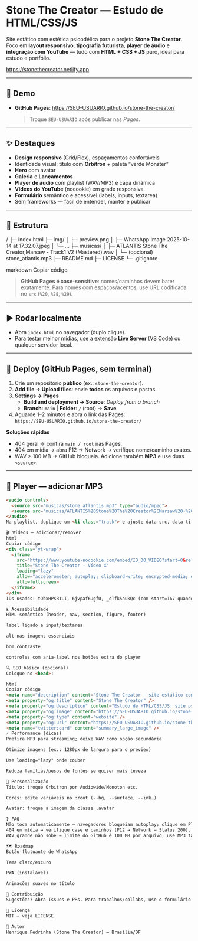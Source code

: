 # Stone The Creator — Estudo de HTML/CSS/JS

Site estático com estética psicodélica para o projeto **Stone The Creator**.  
Foco em **layout responsivo**, **tipografia futurista**, **player de áudio** e **integração com YouTube** — tudo com **HTML + CSS + JS** puro, ideal para estudo e portfólio.

https://stonethecreator.netlify.app

---

## 🔗 Demo
- **GitHub Pages**: https://SEU-USUARIO.github.io/stone-the-creator/  
  > Troque `SEU-USUARIO` após publicar nas *Pages*.

---

## ✨ Destaques
- **Design responsivo** (Grid/Flex), espaçamentos confortáveis
- Identidade visual: título com **Orbitron** + paleta “verde Monster”
- **Hero** com avatar
- **Galeria** e **Lançamentos**
- **Player de áudio** com playlist (WAV/MP3) e capa dinâmica
- **Vídeos do YouTube** (nocookie) em grade responsiva
- **Formulário** semântico e acessível (labels, inputs, textarea)
- Sem frameworks — fácil de entender, manter e publicar

---

## 🧱 Estrutura
/
├─ index.html
├─ img/
│ ├─ preview.png
│ ├─ WhatsApp Image 2025-10-14 at 17.32.07.jpeg
│ └─ ...
├─ musicas/
│ ├─ ATLANTIS Stone The Creator,Marsaw - Track1 V2 (Mastered).wav
│ └─ (opcional) stone_atlantis.mp3
├─ README.md
├─ LICENSE
└─ .gitignore

markdown
Copiar código
> **GitHub Pages é case-sensitive**: nomes/caminhos devem bater exatamente. Para nomes com espaços/acentos, use URL codificada no `src` (`%20`, `%28`, `%29`).

---

## ▶️ Rodar localmente
- Abra `index.html` no navegador (duplo clique).  
- Para testar melhor mídias, use a extensão **Live Server** (VS Code) ou qualquer servidor local.

---

## 🚀 Deploy (GitHub Pages, sem terminal)
1. Crie um repositório **público** (ex.: `stone-the-creator`).
2. **Add file → Upload files**: envie **todos** os arquivos e pastas.
3. **Settings → Pages**  
   - **Build and deployment → Source**: *Deploy from a branch*  
   - **Branch**: `main` | **Folder**: `/` (root) → **Save**
4. Aguarde 1–2 minutos e abra o link das Pages:  
   `https://SEU-USUARIO.github.io/stone-the-creator/`

**Soluções rápidas**  
- 404 geral → confira `main / root` nas Pages.  
- 404 em mídia → abra F12 → Network → verifique nome/caminho exatos.  
- WAV > 100 MB → GitHub bloqueia. Adicione também **MP3** e use duas `<source>`.

---

## 🎵 Player — adicionar MP3
```html
<audio controls>
  <source src="musicas/stone_atlantis.mp3" type="audio/mpeg">
  <source src="musicas/ATLANTIS%20Stone%20The%20Creator%2CMarsaw%20-%20Track1%20V2%20%28Mastered%29.wav" type="audio/wav">
</audio>
Na playlist, duplique um <li class="track"> e ajuste data-src, data-title, data-cover.

🎬 Vídeos — adicionar/remover
html
Copiar código
<div class="yt-wrap">
  <iframe
    src="https://www.youtube-nocookie.com/embed/ID_DO_VIDEO?start=0&rel=0"
    title="Stone The Creator - Vídeo X"
    loading="lazy"
    allow="accelerometer; autoplay; clipboard-write; encrypted-media; gyroscope; picture-in-picture; web-share"
    allowfullscreen>
  </iframe>
</div>
IDs usados: tObxHPsB1LI, 6jvpaf6UgfU, _oTfk5aukQc (com start=167 quando necessário).

♿ Acessibilidade
HTML semântico (header, nav, section, figure, footer)

label ligado a input/textarea

alt nas imagens essenciais

bom contraste

controles com aria-label nos botões extra do player

🔍 SEO básico (opcional)
Coloque no <head>:

html
Copiar código
<meta name="description" content="Stone The Creator — site estático com estética psicodélica, player de áudio e vídeos.">
<meta property="og:title" content="Stone The Creator" />
<meta property="og:description" content="Estudo de HTML/CSS/JS: site psicodélico, responsivo e com player." />
<meta property="og:image" content="https://SEU-USUARIO.github.io/stone-the-creator/img/preview.png" />
<meta property="og:type" content="website" />
<meta property="og:url" content="https://SEU-USUARIO.github.io/stone-the-creator/" />
<meta name="twitter:card" content="summary_large_image" />
⚡ Performance (dicas)
Prefira MP3 para streaming; deixe WAV como opção secundária

Otimize imagens (ex.: 1280px de largura para o preview)

Use loading="lazy" onde couber

Reduza famílias/pesos de fontes se quiser mais leveza

🧩 Personalização
Título: troque Orbitron por Audiowide/Monoton etc.

Cores: edite variáveis no :root (--bg, --surface, --ink…)

Avatar: troque a imagem da classe .avatar

❓ FAQ
Não toca automaticamente → navegadores bloqueiam autoplay; clique em Play.
404 em mídia → verifique case e caminhos (F12 → Network → Status 200).
WAV grande não sobe → limite do GitHub é 100 MB por arquivo; use MP3 também.

🗺️ Roadmap
Botão flutuante de WhatsApp

Tema claro/escuro

PWA (instalável)

Animações suaves no título

🤝 Contribuição
Sugestões? Abra Issues e PRs. Para trabalhos/collabs, use o formulário do site.

📝 Licença
MIT — veja LICENSE.

👤 Autor
Henrique Pedrinha (Stone The Creator) — Brasília/DF
